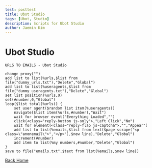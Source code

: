 ```yaml
---
test: posttest
title: Ubot Studio
tags: [Ubot, Studio]
description: Scripts for Ubot Studio
author: Jaemin Kim
--- 
```


# Ubot Studio

    URLS TO EMAILS - Ubot Studio

    change proxy("")
    add list to list(%urls,$list from file("dummy_urls.txt"),"Delete","Global")
    add list to list(%useragents,$list from file("dummy_useragents.txt"),"Delete","Global")
    set list position(%urls,0)
    set(#number,0,"Global")
    loop($list total(%urls)) {
        set user agent($random list item(%useragents))
        navigate($list item(%urls,#number),"Wait")
        wait for browser event("Everything Loaded","")
        click(<class="reply-button js-only">,"Left Click","No")
        wait for element(<class="reply-flap js-captcha">,"","Appear")
        add list to list(%emails,$list from text($page scrape("<p class=\"anonemail\">","</p>"),$new line),"Delete","Global")
        increment(#number)
        add item to list(%my numbers,#number,"Delete","Global")
    }
    save to file("emails.txt",$text from list(%emails,$new line))

[Back Home](https://jaemnkm.github.io/jekyll-now/)